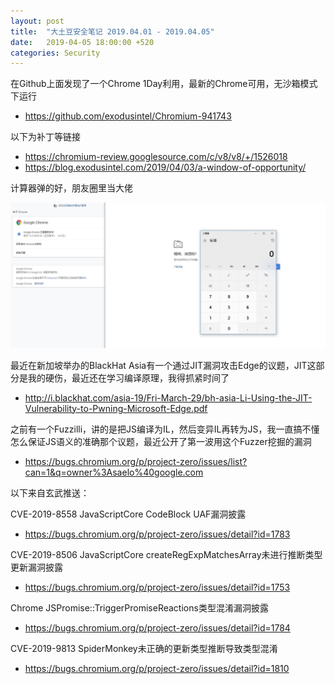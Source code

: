 ```yaml
---
layout: post
title:  "大土豆安全笔记 2019.04.01 - 2019.04.05"
date:   2019-04-05 18:00:00 +520
categories: Security
---
```


在Github上面发现了一个Chrome 1Day利用，最新的Chrome可用，无沙箱模式下运行
- https://github.com/exodusintel/Chromium-941743

以下为补丁等链接
- https://chromium-review.googlesource.com/c/v8/v8/+/1526018
- https://blog.exodusintel.com/2019/04/03/a-window-of-opportunity/

计算器弹的好，朋友圈里当大佬

![IMAGE](/assets/resources/6788F7434D8C78A745183FF3049AC504.jpg)

最近在新加坡举办的BlackHat Asia有一个通过JIT漏洞攻击Edge的议题，JIT这部分是我的硬伤，最近还在学习编译原理，我得抓紧时间了
- http://i.blackhat.com/asia-19/Fri-March-29/bh-asia-Li-Using-the-JIT-Vulnerability-to-Pwning-Microsoft-Edge.pdf

之前有一个Fuzzilli，讲的是把JS编译为IL，然后变异IL再转为JS，我一直搞不懂怎么保证JS语义的准确那个议题，最近公开了第一波用这个Fuzzer挖掘的漏洞
- https://bugs.chromium.org/p/project-zero/issues/list?can=1&q=owner%3Asaelo%40google.com

以下来自玄武推送：

CVE-2019-8558 JavaScriptCore CodeBlock UAF漏洞披露
- https://bugs.chromium.org/p/project-zero/issues/detail?id=1783

CVE-2019-8506 JavaScriptCore createRegExpMatchesArray未进行推断类型更新漏洞披露
- https://bugs.chromium.org/p/project-zero/issues/detail?id=1753

Chrome JSPromise::TriggerPromiseReactions类型混淆漏洞披露
- https://bugs.chromium.org/p/project-zero/issues/detail?id=1784

CVE-2019-9813 SpiderMonkey未正确的更新类型推断导致类型混淆
- https://bugs.chromium.org/p/project-zero/issues/detail?id=1810